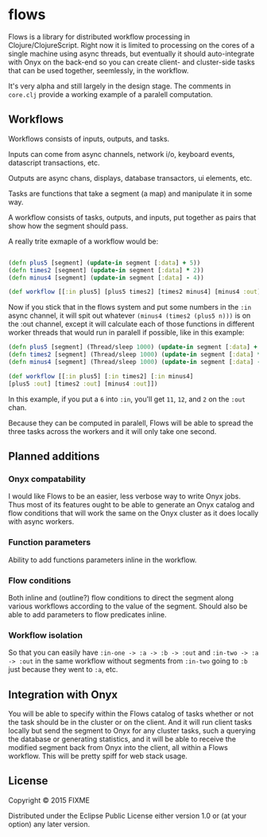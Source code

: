 # flows

Flows is a library for distributed workflow processing in
Clojure/ClojureScript. Right now it is limited to processing on the
cores of a single machine using async threads, but eventually it
should auto-integrate with Onyx on the back-end so you can create
client- and cluster-side tasks that can be used together,
seemlessly, in the workflow.

It's very alpha and still largely in the design stage.  The comments
in `core.clj` provide a working example of a paralell computation.

## Workflows

Workflows consists of inputs, outputs, and tasks.

Inputs can come from async channels, network i/o, keyboard events,
datascript transactions, etc.

Outputs are async chans, displays, database transactors, ui elements,
etc.

Tasks are functions that take a segment (a map) and manipulate it in
some way.

A workflow consists of tasks, outputs, and inputs, put together as
pairs that show how the segment should pass.


A really trite exmaple of a workflow would be:

```clj

(defn plus5 [segment] (update-in segment [:data] + 5))
(defn times2 [segment] (update-in segment [:data] * 2))
(defn minus4 [segment] (update-in segment [:data] - 4))

(def workflow [[:in plus5] [plus5 times2] [times2 minus4] [minus4 :out]])

```
Now if you stick that in the flows system and put some numbers in the
`:in` async channel, it will spit out whatever `(minus4 (times2 (plus5
n)))` is on the :out channel, except it will calculate each of those
functions in different worker threads that would run in paralell if
possible, like in this example:

```clj
(defn plus5 [segment] (Thread/sleep 1000) (update-in segment [:data] + 5))
(defn times2 [segment] (Thread/sleep 1000) (update-in segment [:data] * 2))
(defn minus4 [segment] (Thread/sleep 1000) (update-in segment [:data] - 4))

(def workflow [[:in plus5] [:in times2] [:in minus4]
[plus5 :out] [times2 :out] [minus4 :out]])

```
In this example, if you put a `6` into `:in`, you'll get `11`, `12`,
and `2` on the `:out` chan.

Because they can be computed in paralell, Flows will be able to spread
the three tasks across the workers and it will only take one second.

## Planned additions

### Onyx compatability

I would like Flows to be an easier, less verbose way to write Onyx jobs. Thus most
of its features ought to be able to generate an Onyx catalog and flow
conditions that will work the same on the Onyx cluster as it does locally with async workers.

### Function parameters

Ability to add functions parameters inline in the workflow.

### Flow conditions

Both inline and (outline?) flow conditions to direct the segment along
various workflows according to the value of the segment. Should also
be able to add parameters to flow predicates inline.

### Workflow isolation

So that you can easily have `:in-one -> :a -> :b -> :out` and
`:in-two -> :a -> :out` in the same workflow without segments from
`:in-two` going to `:b` just because they went to `:a`, etc.

## Integration with Onyx

You will be able to specify
within the Flows catalog of tasks whether or not the task should be in
the cluster or on the client. And it will run client tasks locally
but send the segment to Onyx for any cluster
tasks, such a querying the database or generating statistics, and it
will be able to receive the modified segment back from Onyx into the client, all
within a Flows workflow. This will be pretty spiff for web stack usage.

## License

Copyright © 2015 FIXME

Distributed under the Eclipse Public License either version 1.0 or (at
your option) any later version.
